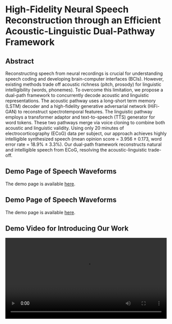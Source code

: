 # High-Fidelity Neural Speech Reconstruction through an Efficient Acoustic-Linguistic Dual-Pathway Framework

## Abstract
Reconstructing speech from neural recordings is crucial for understanding speech coding and developing brain-computer interfaces (BCIs). However, existing methods trade off acoustic richness (pitch, prosody) for linguistic intelligibility (words, phonemes). To overcome this limitation, we propose a dual-path framework to concurrently decode acoustic and linguistic representations. The acoustic pathway uses a long-short term memory (LSTM) decoder and a high-fidelity generative adversarial network (HiFi-GAN) to reconstruct spectrotemporal features. The linguistic pathway employs a transformer adaptor and text-to-speech (TTS) generator for word tokens. These two pathways merge via voice cloning to combine both acoustic and linguistic validity. Using only 20 minutes of electrocorticography (ECoG) data per subject, our approach achieves highly intelligible synthesized speech (mean opinion score = 3.956 ± 0.173, word error rate = 18.9% ± 3.3%). Our dual-path framework reconstructs natural and intelligible speech from ECoG, resolving the acoustic-linguistic trade-off.

## Demo Page of Speech Waveforms

The demo page is available [here](https://cctn-bci.github.io/Neural2Speech2/).

## Demo Page of Speech Waveforms

The demo page is available [here](https://cctn-bci.github.io/Neural2Speech2/).

## Demo Video for Introducing Our Work

<video controls width="100%">
    <source src="./video/demovideo.mp4" type="video/mp4">
</video>

